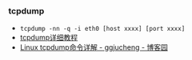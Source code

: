 ### tcpdump
- `tcpdump -nn -q -i eth0 [host xxxx] [port xxxx]`
- [tcpdump详细教程](https://www.jianshu.com/p/d9162722f189)
- [Linux tcpdump命令详解 - ggjucheng - 博客园](https://www.cnblogs.com/ggjucheng/archive/2012/01/14/2322659.html)